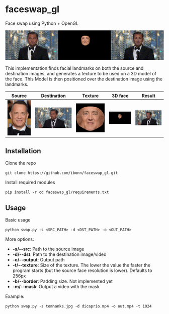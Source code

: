 # faceswap_gl
Face swap using Python + OpenGL

![Demo gif](images/demo.gif)

This implementation finds facial landmarks on both the source and destination images, and  generates a texture to be used on a 3D model of the face. This Model is then positioned over the destination image using the landmarks.

| Source | Destination | Texture | 3D face | Result |
| ------ | ------- | ----------- | ------------------ | ------ |
| ![Source image](images/src.jpg) | ![Destination image](images/dst.png) | ![Texture generated from source image](images/texture.png) | ![Texture applied to 3D model positioned according to the face on the destination image](images/3dface.png) | ![Face swap result](images/result.png) |

## Installation

Clone the repo
```
git clone https://github.com/ibonn/faceswap_gl.git
```

Install required modules
```
pip install -r cd faceswap_gl/requirements.txt
```

## Usage

Basic usage
```
python swap.py -s <SRC_PATH> -d <DST_PATH> -o <OUT_PATH>
```

More options:
* **-s/--src**: Path to the source image  
* **-d/--dst**: Path to the destination image/video
* **-o/--output**: Output path
* **-t/--texture**: Size of the texture. The lower the value the faster the program starts (but the source face resolution is lower). Defaults to 256px
* **-b/--border**: Padding size. Not implemented yet
* **-m/--mask**: Output a video with the mask

Example:
```
python swap.py -s tomhanks.jpg -d dicaprio.mp4 -o out.mp4 -t 1024
```
